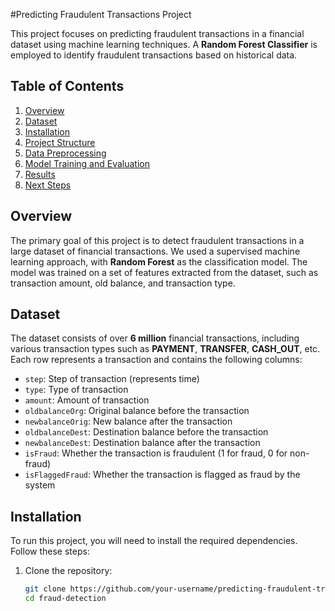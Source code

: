 #Predicting Fraudulent Transactions Project

This project focuses on predicting fraudulent transactions in a financial dataset using machine learning techniques. A **Random Forest Classifier** is employed to identify fraudulent transactions based on historical data.

## Table of Contents
1. [Overview](#overview)
2. [Dataset](#dataset)
3. [Installation](#installation)
4. [Project Structure](#project-structure)
5. [Data Preprocessing](#data-preprocessing)
6. [Model Training and Evaluation](#model-training-and-evaluation)
7. [Results](#results)
8. [Next Steps](#next-steps)

## Overview

The primary goal of this project is to detect fraudulent transactions in a large dataset of financial transactions. We used a supervised machine learning approach, with **Random Forest** as the classification model. The model was trained on a set of features extracted from the dataset, such as transaction amount, old balance, and transaction type.

## Dataset

The dataset consists of over **6 million** financial transactions, including various transaction types such as **PAYMENT**, **TRANSFER**, **CASH_OUT**, etc. Each row represents a transaction and contains the following columns:

- `step`: Step of transaction (represents time)
- `type`: Type of transaction
- `amount`: Amount of transaction
- `oldbalanceOrg`: Original balance before the transaction
- `newbalanceOrig`: New balance after the transaction
- `oldbalanceDest`: Destination balance before the transaction
- `newbalanceDest`: Destination balance after the transaction
- `isFraud`: Whether the transaction is fraudulent (1 for fraud, 0 for non-fraud)
- `isFlaggedFraud`: Whether the transaction is flagged as fraud by the system

## Installation

To run this project, you will need to install the required dependencies. Follow these steps:

1. Clone the repository:
   ```bash
   git clone https://github.com/your-username/predicting-fraudulent-transactions.git
   cd fraud-detection
